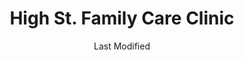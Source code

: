---
layout: location-page
date: Last Modified
description: "Local COVID-19 testing is available at High St. Family Care Clinic in Butler, Missouri, USA."
permalink: "locations/missouri/butler/high-st-family-care-clinic/"
tags:
  - locations
  - missouri
title: High St. Family Care Clinic
state: Missouri
stateAbbr: MO
hood: "Butler"
address: "706 S High St. "
city: "Butler"
zip: "64730"
mapUrl: "http://maps.apple.com/?q=High+St+Family+Care+Clinic&address=706+S+High+St,Butler,Missouri,64730"
locationType: Walk-in
phone: "660-200-7135"
website: "http://www.bcmhospital.com/?page_id=556"
onlineBooking: undefined
closed: undefined
closedUpdate: April 17th, 2020
notes: "By appointment only. Requires phone screen."
days: M, W, Th
hours: 7:30AM-6PM
altDays: Tu, F
altHours: 8AM-5PM
alt2Days: Saturdays
alt2Hours: 8:30AM-11:30AM
ctaMessage: Learn more
ctaUrl: "http://www.bcmhospital.com/?page_id=556"
---